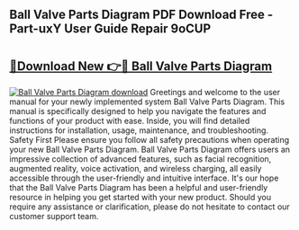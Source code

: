 ## Ball Valve Parts Diagram PDF Download Free - Part-uxY User Guide Repair 9oCUP

# <h2><a href="http://dfkxbqp.blite.top/?on=Ball+Valve+Parts+Diagram">🔗Download New 👉🔴 Ball Valve Parts Diagram</a></h2>

[![Ball Valve Parts Diagram download](https://i.imgur.com/lujVjoI.png)](http://dfkxbqp.blite.top/?on=Ball+Valve+Parts+Diagram)
Greetings and welcome to the user manual for your newly implemented system Ball Valve Parts Diagram. This manual is specifically designed to help you navigate the features and functions of your product with ease. Inside, you will find detailed instructions for installation, usage, maintenance, and troubleshooting. Safety First Please ensure you follow all safety precautions when operating your new Ball Valve Parts Diagram. Ball Valve Parts Diagram offers users an impressive collection of advanced features, such as facial recognition, augmented reality, voice activation, and wireless charging, all easily accessible through the user-friendly and intuitive interface. It's our hope that the Ball Valve Parts Diagram has been a helpful and user-friendly resource in helping you get started with your new product. Should you require any assistance or clarification, please do not hesitate to contact our customer support team.
